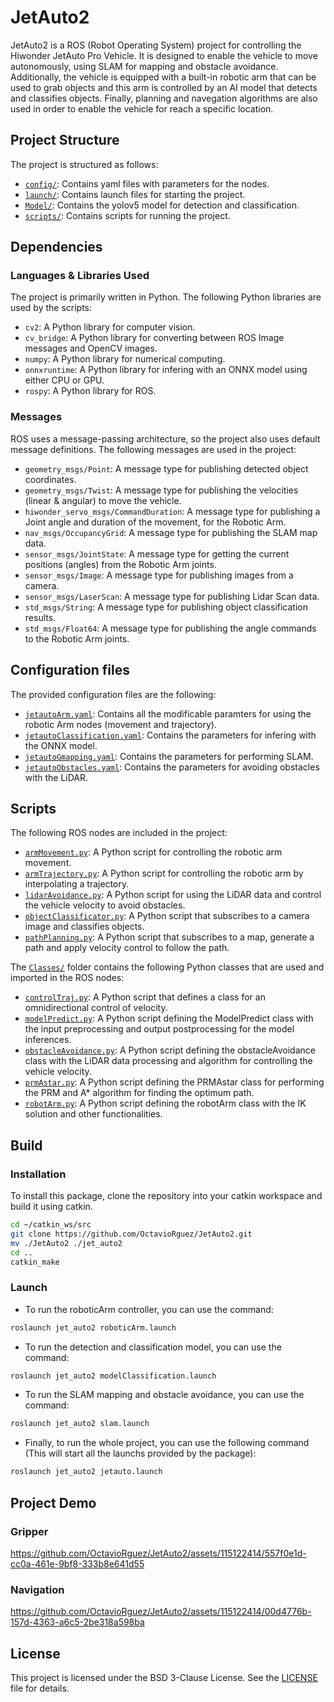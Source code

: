 # JetAuto2

JetAuto2 is a ROS (Robot Operating System) project for controlling the Hiwonder JetAuto Pro Vehicle. It is designed to enable the vehicle to move autonomously, using SLAM for mapping and obstacle avoidance. Additionally, the vehicle is equipped with a built-in robotic arm that can be used to grab objects and this arm is controlled by an AI model that detects and classifies objects. Finally, planning and navegation algorithms are also used in order to enable the vehicle for reach a specific location.

## Project Structure

The project is structured as follows:

- [`config/`](config/): Contains yaml files with parameters for the nodes.
- [`launch/`](launch/): Contains launch files for starting the project.
- [`Model/`](Model/): Contains the yolov5 model for detection and classification.
- [`scripts/`](scripts/): Contains scripts for running the project.

## Dependencies

### Languages & Libraries Used

The project is primarily written in Python. The following Python libraries are used by the scripts:

- `cv2`: A Python library for computer vision.
- `cv_bridge`: A Python library for converting between ROS Image messages and OpenCV images.
- `numpy`: A Python library for numerical computing.
- `onnxruntime`: A Python library for infering with an ONNX model using either CPU or GPU.
- `rospy`: A Python library for ROS.

### Messages
ROS uses a message-passing architecture, so the project also uses default message definitions.
The following messages are used in the project:

- `geometry_msgs/Point`: A message type for publishing detected object coordinates.
- `geometry_msgs/Twist`: A message type for publishing the velocities (linear & angular) to move the vehicle.
- `hiwonder_servo_msgs/CommandDuration`: A message type for publishing a Joint angle and duration of the movement, for the Robotic Arm.
- `nav_msgs/OccupancyGrid`: A message type for publishing the SLAM map data.
- `sensor_msgs/JointState`: A message type for getting the current positions (angles) from the Robotic Arm joints.
- `sensor_msgs/Image`: A message type for publishing images from a camera.
- `sensor_msgs/LaserScan`: A message type for publishing Lidar Scan data.
- `std_msgs/String`: A message type for publishing object classification results.
- `std_msgs/Float64`: A message type for publishing the angle commands to the Robotic Arm joints.

## Configuration files

The provided configuration files are the following:

- [`jetautoArm.yaml`](config/jetautoArm.yaml): Contains all the modificable paramters for using the robotic Arm nodes (movement and trajectory).
- [`jetautoClassification.yaml`](config/jetautoClassification.yaml): Contains the parameters for infering with the ONNX model.
- [`jetautoGmapping.yaml`](config/jetautoGmapping.yaml): Contains the parameters for performing SLAM.
- [`jetautoObstacles.yaml`](config/jetautoObstacles.yaml): Contains the parameters for avoiding obstacles with the LiDAR.

## Scripts

The following ROS nodes are included in the project:

- [`armMovement.py`](scripts/armMovement.py): A Python script for controlling the robotic arm movement.
- [`armTrajectory.py`](scripts/armTrajectory.py): A Python script for controlling the robotic arm by interpolating a trajectory.
- [`lidarAvoidance.py`](scripts/lidarAvoidance.py): A Python script for using the LiDAR data and control the vehicle velocity to avoid obstacles.
- [`objectClassificator.py`](scripts/objectClassificator.py): A Python script that subscribes to a camera image and classifies objects.
- [`pathPlanning.py`](scripts/pathPlanning.py): A Python script that subscribes to a map, generate a path and apply velocity control to follow the path.

The [`Classes/`](scripts/Classes/) folder contains the following Python classes that are used and imported in the ROS nodes:
- [`controlTraj.py`](scripts/Classes/controlTraj.py): A Python script that defines a class for an omnidirectional control of velocity.
- [`modelPredict.py`](scripts/Classes/modelPredict.py): A Python script defining the ModelPredict class with the input preprocessing and output postprocessing for the model inferences.
- [`obstacleAvoidance.py`](scripts/Classes/obstacleAvoidance.py): A Python script defining the obstacleAvoidance class with the LiDAR data processing and algorithm for controlling the vehicle velocity.
- [`prmAstar.py`](scripts/Classes/prmAstar.py): A Python script defining the PRMAstar class for performing the PRM and A* algorithm for finding the optimum path.
- [`robotArm.py`](scripts/Classes/robotArm.py): A Python script defining the robotArm class with the IK solution and other functionalities.

## Build

### Installation

To install this package, clone the repository into your catkin workspace and build it using catkin.
```bash
cd ~/catkin_ws/src
git clone https://github.com/OctavioRguez/JetAuto2.git
mv ./JetAuto2 ./jet_auto2
cd ..
catkin_make
```

### Launch

- To run the roboticArm controller, you can use the command:  
```bash
roslaunch jet_auto2 roboticArm.launch
```

- To run the detection and classification model, you can use the command:     
```bash
roslaunch jet_auto2 modelClassification.launch
```

- To run the SLAM mapping and obstacle avoidance, you can use the command:     
```bash
roslaunch jet_auto2 slam.launch
```

- Finally, to run the whole project, you can use the following command (This will start all the launchs provided by the package):     
```bash
roslaunch jet_auto2 jetauto.launch
```

## Project Demo

### Gripper
https://github.com/OctavioRguez/JetAuto2/assets/115122414/557f0e1d-cc0a-461e-9bf8-333b8e641d55

### Navigation
https://github.com/OctavioRguez/JetAuto2/assets/115122414/00d4776b-157d-4363-a6c5-2be318a598ba

## License

This project is licensed under the BSD 3-Clause License. See the [LICENSE](LICENSE) file for details.
